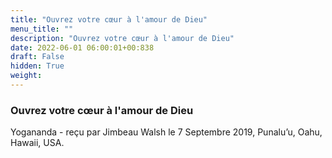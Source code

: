 ```yaml
---
title: "Ouvrez votre cœur à l'amour de Dieu"
menu_title: ""
description: "Ouvrez votre cœur à l'amour de Dieu"
date: 2022-06-01 06:00:01+00:838
draft: False
hidden: True
weight:
---
```

### Ouvrez votre cœur à l'amour de Dieu

Yogananda - reçu par Jimbeau Walsh le 7 Septembre 2019, Punalu’u, Oahu, Hawaii, USA.



